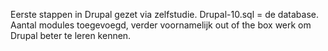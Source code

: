 Eerste stappen in Drupal gezet via zelfstudie. Drupal-10.sql = de database. Aantal modules toegevoegd, verder voornamelijk out of the box werk om Drupal beter te leren kennen.
